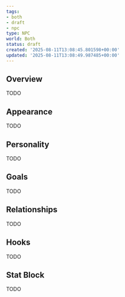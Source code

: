 ```yaml
---
tags:
- both
- draft
- npc
type: NPC
world: Both
status: draft
created: '2025-08-11T13:08:45.801598+00:00'
updated: '2025-08-11T13:08:49.987485+00:00'
---
```



## Overview

TODO
## Appearance

TODO
## Personality

TODO
## Goals

TODO
## Relationships

TODO
## Hooks

TODO
## Stat Block

TODO
